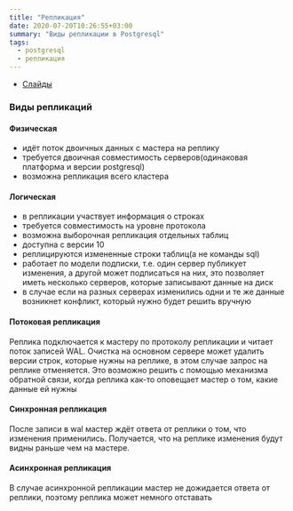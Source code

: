 ```yaml
---
title: "Репликация"
date: 2020-07-20T10:26:55+03:00
summary: "Виды репликации в Postgresql"
tags:
  - postgresql
  - репликация
---
```


* [Слайды](https://edu.postgrespro.ru/dba1/dba1_18_replica_overview.pdf)

### Виды репликаций

#### Физическая 
* идёт поток двоичных данных с мастера на реплику
* требуется двоичная совместимость серверов(одинаковая платформа и версии postgresql)
* возможна репликация всего кластера

#### Логическая 
* в репликации участвует информация о строках
* требуется совместимость на уровне протокола
* возможна выборочная репликация отдельных таблиц
* доступна с версии 10
* реплицируются измененные строки таблиц(а не команды sql)
* работает по модели подписки, т.е. один сервер публикует изменения, а другой может подписаться на них, это позволяет иметь несколько серверов, которые записывают данные на диск
* в случае если на разных серверах изменились одни и те же данные возникнет конфликт, который нужно будет решить вручную

#### Потоковая репликация 
Реплика подключается к мастеру по протоколу репликации и читает поток записей WAL.
Очистка на основном сервере может удалить версии строк, которые нужны на реплике, в этом случае запрос на реплике отменяется.
Это возможно решить с помощью механизма обратной связи, когда реплика как-то оповещает мастер о том, какие данные ей нужны

#### Синхронная репликация 
После записи в wal мастер ждёт ответа от реплики о том, что изменения применились. Получается, что на реплике изменения будут видны раньше чем на мастере.

#### Асинхронная репликация 
В случае асинхронной репликации мастер не дожидается ответа от реплики, поэтому реплика может немного отставать
